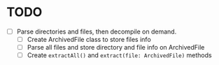 # TODO

- [ ] Parse directories and files, then decompile on demand.
  - [ ] Create ArchivedFile class to store files info
  - [ ] Parse all files and store directory and file info on ArchivedFile
  - [ ] Create `extractAll()` and `extract(file: ArchivedFile)` methods
